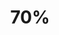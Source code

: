 ---
layout: list
title: 70%
slug: 70_diff
description: >
  Project Euler problems that are rated at 70% difficulty.
---
